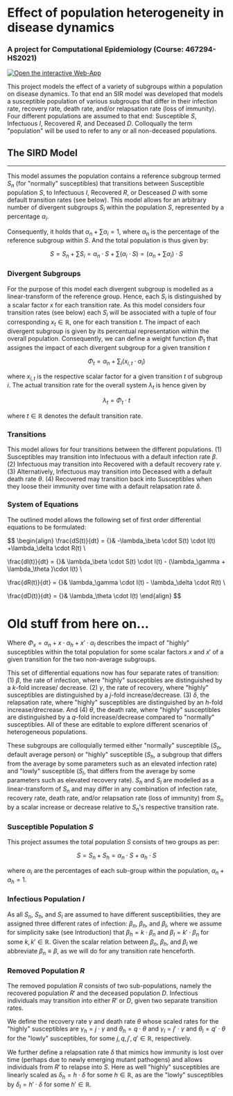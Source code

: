 # Effect of population heterogeneity in disease dynamics
### A project for Computational Epidemiology (Course: 467294-HS2021)

[![Open the interactive Web-App](https://static.streamlit.io/badges/streamlit_badge_black_white.svg)](https://share.streamlit.io/noahhenrikkleinschmidt/computational_epidemiology_sir_model/main/main.py)

This project models the effect of a variety of subgroups within a population on disease dynamics. To that end an SIR model was developed that models a susceptible population of various subgroups that differ in their infection rate, recovery rate, death rate, and/or relapsation rate (loss of immunity). Four different populations are assumed to that end: Susceptible $S$, Infectuous $I$, Recovered $R$, and Deceased $D$. Colloqually the term "population" will be used to refer to any or all non-deceased populations.

## The SIRD Model
---

This model assumes the population contains a reference subgroup termed $S_n$ (for "normally" susceptibles) that transitions between Susceptible population $S$, to Infectuous $I$, Recovered $R$, or Desceased $D$ with some default transition rates (see below). This model allows for an arbitrary number of divergent subgroups $S_i$ within the population $S$, represented by a percentage $\alpha_i$. 

Consequently, it holds that $\alpha_n + \sum \alpha_i = 1$, where $\alpha_n$ is the percentage of the reference subgroup within $S$. And the total population is thus given by:

$$
S = S_n + \sum S_i = \alpha_n \cdot S + \sum (\alpha_i  \cdot S) = (\alpha_n + \sum \alpha_i)\cdot S
$$

### Divergent Subgroups

For the purpose of this model each divergent subgroup is modelled as a linear-transform of the reference group. Hence, each $S_i$ is distinguished by a scalar factor $x$ for each transition rate. As this model considers four transition rates (see below) each $S_i$ will be associated with a tuple of four corresponding $x_t \in \mathbb{R}$, one for each transition $t$. The impact of each divergent subgroup is given by its percentual representation within the overall population. Consequently, we can define a weight function $\Phi_t$ that assignes the impact of each divergent subgroup for a given transition $t$

$$
\Phi_t = \alpha_n + \sum_{i}(x_{i,t}\cdot \alpha_i)
$$

where $x_{i,t}$ is the respective scalar factor for a given transition $t$ of subgroup $i$. 
The actual transition rate for the overall system $\lambda_t$ is hence given by

$$
\lambda_t = \Phi_t \cdot t
$$

where $t \in \mathbb{R}$ denotes the default transition rate. 


### Transitions
This model allows for four transitions between the different populations. 
(1) Susceptibles may transition into Infectuous with a default infection rate $\beta$. 
(2) Infectuous may transition into Recovered with a default recovery rate $\gamma$. 
(3) Alternatively, Infectuous may transition into Deceased with a default death rate $\theta$. 
(4) Recovered may transition back into Susceptibles when they loose their immunity over time with a default relapsation rate $\delta$. 


### System of Equations 

The outlined model allows the following set of first order differential equations to be formulated:

$$
\begin{align}
\frac{dS(t)}{dt} = {}&  -\lambda_\beta \cdot S(t) \cdot I(t) +\lambda_\delta \cdot R(t) \\

\frac{dI(t)}{dt} = {}&  \lambda_\beta \cdot S(t) \cdot I(t) - (\lambda_\gamma + \lambda_\theta )\cdot I(t) \\

\frac{dR(t)}{dt} = {}& \lambda_\gamma \cdot I(t) - \lambda_\delta \cdot R(t) \\

\frac{dD(t)}{dt} = {}&  \lambda_\theta \cdot I(t)
\end{align}
$$


# Old stuff from here on...


Where $\Phi_x = \alpha_n + x\cdot \alpha_h + x'\cdot \alpha_l$ describes the impact of "highly" susceptibles within the total population for some scalar factors $x$ and $x'$ of a given transition for the two non-average subgroups. 


This set of differential equations now has four separate rates of transition: (1) $\beta$, the rate of infection, where "highly" susceptibles are distinguished by a $k$-fold increase/ decrease. (2) $\gamma$, the rate of recovery, where "highly" susceptibles are distinguished by a $j$-fold increase/decrease. (3) $\delta$, the relapsation rate, where "highly" susceptibles are distinguished by an $h$-fold increase/drecrease. And (4) $\theta$, the death rate, where "highly" susceptibles are distinguished by a $q$-fold increase/decrease compared to "normally" susceptibles. All of these are editable to explore different scenarios of heterogeneous populations. 





These subgroups are colloquially termed either "normally" susceptible ($S_n$, default average person) or "highly" susceptible ($S_h$, a subgroup that differs from the average by some parameters such as an elevated infection rate) and "lowly" susceptible ($S_l$, that differs from the average by some parameters such as elevated recovery rate). $S_h$ and $S_l$ are modelled as a linear-transform of $S_n$ and may differ in any combination of infection rate, recovery rate, death rate, and/or relapsation rate (loss of immunity) from $S_n$ by a scalar increase or decrease relative to $S_n$'s respective transition rate. 

### Susceptible Population $S$ 

This project assumes the total population $S$ consists of two groups as per:
	

$$
S = S_n + S_h = \alpha_n  \cdot S + \alpha_h \cdot S
$$

where $\alpha_i$ are the percentages of each sub-group within the population, $\alpha_n + \alpha_h = 1$. 

### Infectious Population $I$ 

As all $S_n$, $S_h$, and $S_l$ are assumed to have different susceptibilities, they are assigned three different rates of infection: $\beta_n$, $\beta_h$,  and $\beta_l$, where we assume for simplicity sake (see Introduction) that $\beta_h = k\cdot\beta_n$ and $\beta_l = k'\cdot\beta_n$ for some $k, k' \in \mathbb{R}$. Given the scalar relation between $\beta_n$, $\beta_h$, and $\beta_l$ we abbreviate $\beta_n \equiv \beta$, as we will do for any transition rate henceforth.


### Removed Population $R$ 

The removed population $R$ consists of two sub-populations, namely the recovered population $R'$ and the deceased population $D$. Infectious individuals may transition into either $R'$ or $D$, given two separate transition rates. 

We define the recovery rate $\gamma$ and death rate $\theta$ whose scaled rates for the "highly" susceptibles are $\gamma_h = j\cdot\gamma$ and $\theta_h = q \cdot \theta$ and $\gamma_l = j'\cdot\gamma$ and $\theta_l = q' \cdot \theta$ for the "lowly" susceptibles, for some $j, q, j', q' \in \mathbb{R}$, respectively.

We further define a relapsation rate $\delta$ that mimics how immunity is lost over time (perhaps due to newly emerging mutant pathogens) and allows individuals from $R'$ to relapse into $S$. Here as well "highly" susceptibles are linearly scaled as $\delta_h = h \cdot \delta$ for some $h \in \mathbb{R}$, as are the "lowly" susceptibles by $\delta_l = h' \cdot \delta$ for some $h' \in \mathbb{R}$. 
